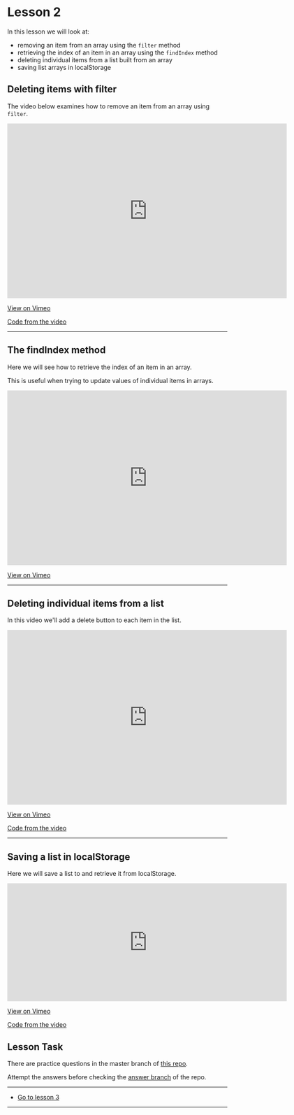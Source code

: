 # Lesson 2

In this lesson we will look at:

-   removing an item from an array using the `filter` method
-   retrieving the index of an item in an array using the `findIndex` method
-   deleting individual items from a list built from an array
-   saving list arrays in localStorage

## Deleting items with filter

The video below examines how to remove an item from an array using `filter`.

<iframe src="https://player.vimeo.com/video/458063876" width="640" height="400" frameborder="0" allow="autoplay; fullscreen" allowfullscreen></iframe>

<a href="https://vimeo.com/458063876/65936fd496" target="_blank">View on Vimeo</a>

<a href="https://github.com/NoroffFEU/deleting-an-item-from-an-array-using-filter" target="_blank">Code from the video</a>

---

## The findIndex method

Here we will see how to retrieve the index of an item in an array.

This is useful when trying to update values of individual items in arrays.

<iframe src="https://player.vimeo.com/video/458500936" width="640" height="400" frameborder="0" allow="autoplay; fullscreen" allowfullscreen></iframe>

<a href="https://vimeo.com/458500936/895b451d84" target="_blank">View on Vimeo</a>

---

## Deleting individual items from a list

In this video we'll add a delete button to each item in the list.

<iframe src="https://player.vimeo.com/video/457925911" width="640" height="400" frameborder="0" allow="autoplay; fullscreen" allowfullscreen></iframe>

<a href="https://vimeo.com/457925911/cb58b8db68" target="_blank">View on Vimeo</a>

<a href="https://github.com/NoroffFEU/creating-a-list-from-an-array/tree/add-delete-functionality" target="_blank">Code from the video</a>

---

## Saving a list in localStorage

Here we will save a list to and retrieve it from localStorage.

<iframe src="https://player.vimeo.com/video/458097601" width="640" height="270" frameborder="0" allow="autoplay; fullscreen" allowfullscreen></iframe>

<a href="https://vimeo.com/458097601/f5b3b82eb1" target="_blank">View on Vimeo</a>

<a href="https://github.com/NoroffFEU/saving-a-list-in-localstorage" target="_blank">Code from the video</a>

## Lesson Task

There are practice questions in the master branch of [this repo](https://github.com/NoroffFEU/lesson-task-js2-module2-lesson2).

Attempt the answers before checking the [answer branch](https://github.com/NoroffFEU/lesson-task-js2-module2-lesson2/tree/answer) of the repo.

---

-   [Go to lesson 3](3)

---
